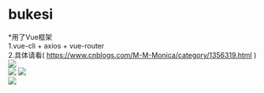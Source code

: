 # bukesi
*用了Vue框架<br>
1.vue-cli + axios + vue-router<br>
2.具体请看( https://www.cnblogs.com/M-M-Monica/category/1356319.html )<br>
![](https://github.com/M-M-Monica/bukesi/blob/master/pic/bukesi.gif)<br>
![](https://github.com/M-M-Monica/bukesi/blob/master/pic/cart.JPG)
![](https://github.com/M-M-Monica/bukesi/blob/master/pic/detail.JPG)<br>
![](https://github.com/M-M-Monica/bukesi/blob/master/pic/bukesi.png)
